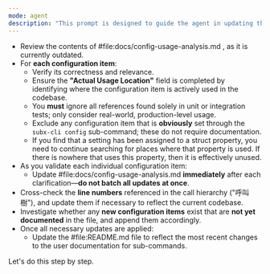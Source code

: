 ```yaml
---
mode: agent
description: "This prompt is designed to guide the agent in updating the command documentation for a CLI tool, ensuring that all configuration items are accurately documented and associated with their respective subcommands. The agent will perform a comprehensive audit of the configuration items, update the documentation incrementally, and identify any new configuration items that need to be included."
---
```

* Review the contents of #file:docs/config-usage-analysis.md , as it is currently outdated.
* For **each configuration item**:
  * Verify its correctness and relevance.
  * Ensure the **"Actual Usage Location"** field is completed by identifying where the configuration item is actively used in the codebase.
  * You **must** ignore all references found solely in unit or integration tests; only consider real-world, production-level usage.
  * Exclude any configuration item that is **obviously** set through the `subx-cli config` sub-command; these do not require documentation.
  * If you find that a setting has been assigned to a struct property, you need to continue searching for places where that property is used. If there is nowhere that uses this property, then it is effectively unused.
* As you validate each individual configuration item:
  * Update #file:docs/config-usage-analysis.md **immediately** after each clarification—**do not batch all updates at once**.
* Cross-check the **line numbers** referenced in the call hierarchy ("呼叫樹"), and update them if necessary to reflect the current codebase.
* Investigate whether any **new configuration items** exist that are **not yet documented** in the file, and append them accordingly.
* Once all necessary updates are applied:
  * Update the #file:README.md file to reflect the most recent changes to the user documentation for sub-commands.

Let's do this step by step.
